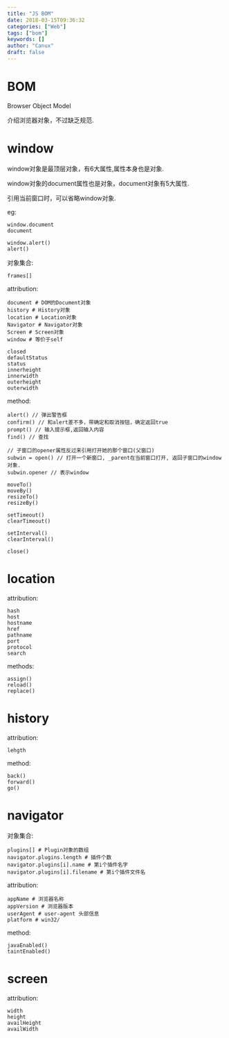 ```yaml
---
title: "JS BOM"
date: 2018-03-15T09:36:32
categories: ["Web"]
tags: ["bom"]
keywords: []
author: "Canux"
draft: false
---
```


# BOM

Browser Object Model

介绍浏览器对象，不过缺乏规范.

# window

window对象是最顶层对象，有6大属性,属性本身也是对象.

window对象的document属性也是对象，document对象有5大属性.

引用当前窗口时，可以省略window对象.

eg:

    window.document
    document

    window.alert()
    alert()

对象集合:

    frames[]

attribution:

    document # DOM的Document对象
    history # History对象
    location # Location对象
    Navigator # Navigator对象
    Screen # Screen对象
    window # 等价于self

    closed
    defaultStatus
    status
    innerheight
    innerwidth
    outerheight
    outerwidth

method:

    alert() // 弹出警告框
    confirm() // 和alert差不多，带确定和取消按钮，确定返回true
    prompt() // 输入提示框,返回输入内容
    find() // 查找

    // 子窗口的opener属性反过来引用打开她的那个窗口(父窗口)
    subwin = open() // 打开一个新窗口, _parent在当前窗口打开, 返回子窗口的window对象.
    subwin.opener // 表示window

    moveTo()
    moveBy()
    resizeTo()
    resizeBy()

    setTimeout()
    clearTimeout()

    setInterval()
    clearInterval()

    close()

# location

attribution:

    hash
    host
    hostname
    href
    pathname
    port
    protocol
    search

methods:

    assign()
    reload()
    replace()

# history

attribution:

    lehgth

method:

    back()
    forward()
    go()

# navigator

对象集合:

    plugins[] # Plugin对象的数组
    navigator.plugins.length # 插件个数
    navigator.plugins[i].name # 第i个插件名字
    navigator.plugins[i].filename # 第i个插件文件名

attribution:

    appName # 浏览器名称
    appVersion # 浏览器版本
    userAgent # user-agent 头部信息
    platform # win32/

method:

    javaEnabled()
    taintEnabled()

# screen

attribution:

    width
    height
    availHeight
    availWidth
